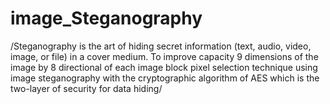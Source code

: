 # image_Steganography
/Steganography is the art of hiding secret information (text, audio, video,
image, or file) in a cover medium. 
To improve capacity 9 dimensions of the image by 8
directional of each image block pixel selection technique using image steganography with
the cryptographic algorithm of AES which is the two-layer of security for data hiding/
